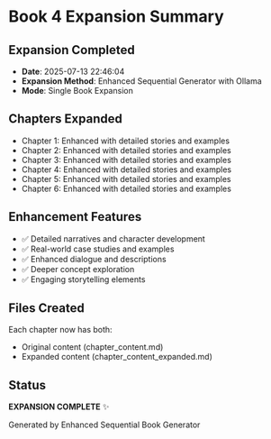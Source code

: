 # Book 4 Expansion Summary

## Expansion Completed
- **Date**: 2025-07-13 22:46:04
- **Expansion Method**: Enhanced Sequential Generator with Ollama
- **Mode**: Single Book Expansion

## Chapters Expanded
- Chapter 1: Enhanced with detailed stories and examples
- Chapter 2: Enhanced with detailed stories and examples  
- Chapter 3: Enhanced with detailed stories and examples
- Chapter 4: Enhanced with detailed stories and examples
- Chapter 5: Enhanced with detailed stories and examples
- Chapter 6: Enhanced with detailed stories and examples

## Enhancement Features
- ✅ Detailed narratives and character development
- ✅ Real-world case studies and examples
- ✅ Enhanced dialogue and descriptions
- ✅ Deeper concept exploration
- ✅ Engaging storytelling elements

## Files Created
Each chapter now has both:
- Original content (chapter_content.md)
- Expanded content (chapter_content_expanded.md)

## Status
**EXPANSION COMPLETE** ✨

Generated by Enhanced Sequential Book Generator
